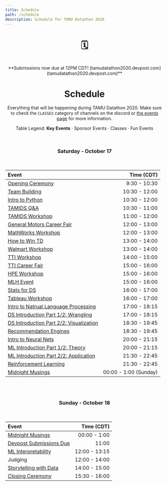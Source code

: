 ```yaml
---
title: Schedule
path: /schedule
description: Schedule for TAMU Datathon 2020
---
```

<center>

# 🗓

<br>
**Submissions now due at 12PM CDT! [tamudatathon2020.devpost.com](tamudatathon2020.devpost.com)**
<br>

# Schedule
Everything that will be happening during TAMU Datathon 2020. Make sure to check the `CLASSES` category of channels on the discord or [the events page](/events) for more information.

Table Legend:
**Key Events**  ·  <sponsor>Sponsor Events</sponsor>  ·  <course>Classes</course>  ·  <other>Fun Events</other>

<br>

### Saturday - October 17

</br>
<!-- | Sponsor Meetup                   | 20:30 - 9:00   | -->
<!-- | Mentor Meetup                    | 11:00 - 11:30 | -->
<!-- | Teacher Meetup                   | 12:15 - 12:45 | -->

| Event                            | Time (CDT)    |
|:-------------------------------- |--------------:|
| <a href="https://tamudatathon.com/events/activities/opening_ceremony/" target="_blank"><main>Opening Ceremony           | 9:30 - 10:30  |
| <a href="https://tamudatathon.com/events/activities/team_building/" target="_blank"><main>Team Building              | 10:30 - 12:00 |
| <a href="https://tamudatathon.com/events/activities/intro_python/" target="_blank"><course>Intro to Python          | 10:30 - 12:00 |
| <a href="https://tamudatathon.com/events/activities/tamids_career_fair/" target="_blank"><sponsor>TAMIDS Q&A    | 10:30 - 11:00 |
| <a href="https://tamudatathon.com/events/activities/tamids_workshop/" target="_blank"><course>TAMIDS Workshop                  | 11:00 - 12:00 |
| <a href="https://tamudatathon.com/events/activities/gm_career_fair/" target="_blank"><sponsor>General Motors Career Fair| 12:00 - 13:00  |
| <a href="https://tamudatathon.com/events/activities/mathworks_workshop/" target="_blank"><sponsor>MathWorks Workshop               | 12:00 - 13:00   |
| <a href="https://tamudatathon.com/events/activities/how_to_win_td/" target="_blank"><course>How to Win TD            | 13:00 - 14:00   |
| <a href="https://tamudatathon.com/events/activities/walmart_workshop/" target="_blank"><sponsor>Walmart Workshop                | 13:00 - 14:00   |
| <a href="https://tamudatathon.com/events/activities/tti_workshop/" target="_blank"><sponsor>TTI Workshop                     | 14:00 - 15:00   |
| <a href="https://tamudatathon.com/events/activities/tti_career_fair/" target="_blank"><sponsor>TTI Career Fair       | 15:00 - 16:00   |
| <a href="https://tamudatathon.com/events/activities/hpe_workshop/" target="_blank"><sponsor>HPE Workshop                    | 15:00 - 16:00   |
| <a href="https://tamudatathon.com/events/activities/mlh_fun_events/" target="_blank"><sponsor>MLH Event                    | 15:00 - 16:00   |
| <a href="https://tamudatathon.com/events/activities/stats_for_ds/" target="_blank"><course>Stats for DS             | 16:00 - 17:00   |
| <a href="https://tamudatathon.com/events/activities/tableau_workshop/" target="_blank"><sponsor>Tableau Workshop                 | 16:00 - 17:00   |
| <a href="https://tamudatathon.com/events/activities/intro_nlp/" target="_blank"><course>Intro to Natrual Language Processing                     | 17:00 - 18:15   |
| <a href="https://tamudatathon.com/events/activities/ds_wrangling/" target="_blank"><course>DS Introduction Part 1/2: Wrangling           | 17:00 - 18:15   |
| <a href="https://tamudatathon.com/events/activities/ds_visualization/" target="_blank"><course>DS Introduction Part 2/2: Visualization       | 18:30 - 19:45   |
| <a href="https://tamudatathon.com/events/activities/reccomendation_engine/" target="_blank"><course>Recommendation Engines   | 18:30 - 19:45   |
| <a href="https://tamudatathon.com/events/activities/intro_neural_nets/" target="_blank"><course>Intro to Neural Nets     | 20:00 - 21:15   |
| <a href="https://tamudatathon.com/events/activities/ml_regression/" target="_blank"><course>ML Introduction Part 1/2: Theory    | 20:00 - 21:15   |
| <a href="https://tamudatathon.com/events/activities/ml_classification/" target="_blank"><course>ML Introduction Part 2/2: Application        | 21:30 - 22:45   |
| <a href="https://tamudatathon.com/events/activities/reinforcement_learning/" target="_blank"><course>Reinforcement Learning   | 21:30 - 22:45   |
| <a href="https://tamudatathon.com/events/activities/midnight_musings/" target="_blank"><other>Midnight Musings          | 00:00 - 1:00 (Sunday)  |

<br><br>
### Sunday - October 18

</br>

<!-- | Judging Meetup           | 11:30 - 12:00 | -->

| Event                       | Time (CDT)    |
|:-------------------------   |--------------:|
| <a href="https://tamudatathon.com/events/activities/midnight_musings/" target="_blank"><other>Midnight Musings     | 00:00 - 1:00  |
| <a href="https://tamudatathon2020.devpost.com//" target="_blank"><main>Devpost Submissions Due| 11:00         |
| <a href="https://tamudatathon.com/events/activities/model_interpretability/" target="_blank"><course>ML Interpretability | 12:00 - 13:15 |
| Judging                     | 12:00 - 14:00 |
| <a href="https://tamudatathon.com/events/activities/story_telling/" target="_blank"><course>Storytelling with Data | 14:00 - 15:00 |
| <a href="https://tamudatathon.com/events/activities/closing_ceremony//" target="_blank"><main>Closing Ceremony      | 15:30 - 16:00 |

<br>

</center>
